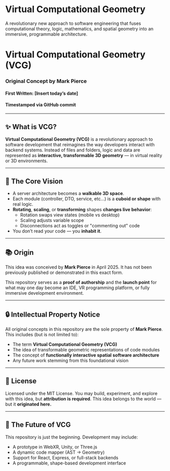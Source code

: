 # Virtual Computational Geometry
A revolutionary new approach to software engineering that fuses computational theory, logic, mathematics, and spatial geometry into an immersive, programmable architecture.

# Virtual Computational Geometry (VCG)

### Original Concept by Mark Pierce  
#### First Written: [Insert today’s date]  
#### Timestamped via GitHub commit

---

## ✨ What is VCG?

**Virtual Computational Geometry (VCG)** is a revolutionary approach to software development that reimagines the way developers interact with backend systems. Instead of files and folders, logic and data are represented as **interactive, transformable 3D geometry** — in virtual reality or 3D environments.

---

## 🧠 The Core Vision

- A server architecture becomes a **walkable 3D space**.
- Each module (controller, DTO, service, etc...) is a **cuboid or shape** with real logic.
- **Rotating**, **scaling**, or **transforming** shapes **changes live behavior**:
  - Rotation swaps view states (mobile vs desktop)
  - Scaling adjusts variable scope
  - Disconnections act as toggles or "commenting out" code
- You don’t read your code — you **inhabit it**.

---

## 📚 Origin

This idea was conceived by **Mark Pierce** in April 2025. It has not been previously published or demonstrated in this exact form.

This repository serves as a **proof of authorship** and the **launch point** for what may one day become an IDE, VR programming platform, or fully immersive development environment.

---

## 🔒 Intellectual Property Notice

All original concepts in this repository are the sole property of **Mark Pierce**.  
This includes (but is not limited to):
- The term **Virtual Computational Geometry (VCG)**
- The idea of transformable geometric representations of code modules
- The concept of **functionally interactive spatial software architecture**
- Any future work stemming from this foundational vision

---

## 🧪 License

Licensed under the MIT License. You may build, experiment, and explore with this idea, but **attribution is required**. This idea belongs to the world — but it **originated here.**

---

## 🚀 The Future of VCG

This repository is just the beginning. Development may include:
- A prototype in WebXR, Unity, or Three.js
- A dynamic code mapper (AST → Geometry)
- Support for React, Express, or full-stack backends
- A programmable, shape-based development interface
